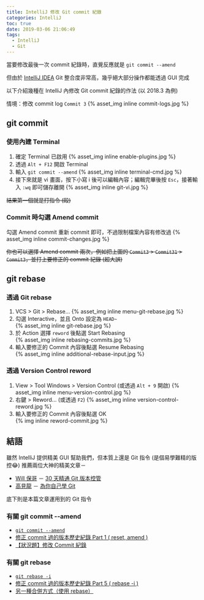```yaml
---
title: IntelliJ 修改 Git commit 紀錄
categories: IntelliJ
toc: true
date: 2019-03-06 21:06:49
tags:
  - IntelliJ
  - Git
---
```

當要修改最後一次 commit 紀錄時，直覺反應就是 `git commit --amend`

但由於 [IntelliJ IDEA](https://www.jetbrains.com/idea/) Git 整合度非常高，幾乎絕大部分操作都能透過 GUI 完成

以下介紹幾種在 IntelliJ 內修改 Git commit 紀錄的作法 (以 2018.3 為例)

情境：修改 commit log `Commit 3`
{% asset_img inline commit-logs.jpg %}
<!--more-->

## git commit
### 使用內建 Terminal
1. 確定 Terminal 已啟用 {% asset_img inline enable-plugins.jpg %}
2. 透過 `Alt + F12` 開啟 Terminal
3. 輸入 `git commit --amend`
   {% asset_img inline terminal-cmd.jpg %}
4. 接下來就是 vi 畫面，按下小寫 i 後可以編輯內容；編輯完畢後按 `Esc`，接著輸入 `:wq` 即可儲存離開 {% asset_img inline git-vi.jpg %}

~~結果第一個就是打指令 (毆)~~

### Commit 時勾選 Amend commit

勾選 Amend commit 重新 commit 即可，不過限制檔案內容有修改過 {% asset_img inline commit-changes.jpg %}

~~你也可以選擇 Amend commit 兩次，例如把上圖的 `Commit3` > `Commit31` > `Commit3`，並打上要修正的 commit 紀錄 (超大誤)~~

## git rebase
### 透過 Git rebase
1. VCS > Git > Rebase... {% asset_img inline menu-git-rebase.jpg %}
2. 勾選 Interactive，並且 Onto 設定為 `HEAD~`<br>
   {% asset_img inline git-rebase.jpg %}
3. 於 Action 選擇 `reword` 後點選 Start Rebasing<br>
   {% asset_img inline rebasing-commits.jpg %}
4. 輸入要修正的 Commit 內容後點選 Resume Rebasing<br>
   {% asset_img inline additional-rebase-input.jpg %}

### 透過 Version Control reword
1. View > Tool Windows > Version Control (或透過 `Alt + 9` 開啟)
   {% asset_img inline menu-version-control.jpg %}
2. 右鍵 > Reword... (或透過 `F2`)
   {% asset_img inline version-control-reword.jpg %}
3. 輸入要修正的 Commit 內容後點選 OK<br>
   {% img inline reword-commit.jpg %}

## 結語
雖然 IntelliJ 提供精美 GUI 幫助我們，但本質上還是 Git 指令 (是個易學難精的版控😂)
推薦兩位大神的精美文章－
* [Will 保哥](https://blog.miniasp.com/) － [30 天精通 Git 版本控管](https://github.com/doggy8088/Learn-Git-in-30-days) 
* [高見龍](https://kaochenlong.com/) － [為你自己學 Git](https://gitbook.tw/)

底下則是本篇文章運用到的 Git 指令
### 有關 git commit \-\-amend
* [`git commit --amend`](https://git-scm.com/docs/git-commit#git-commit---amend)
* [修正 commit 過的版本歷史紀錄 Part 1 ( reset, amend )](https://github.com/doggy8088/Learn-Git-in-30-days/blob/master/zh-tw/18.md)
* [【狀況題】修改 Commit 紀錄](https://gitbook.tw/chapters/using-git/amend-commit1.html)

### 有關 git rebase
* [`git rebase -i`](https://git-scm.com/docs/git-rebase#git-rebase--i)
* [修正 commit 過的版本歷史紀錄 Part 5 ( rebase -i )](https://github.com/doggy8088/Learn-Git-in-30-days/blob/master/zh-tw/23.md)
* [另一種合併方式（使用 rebase）](https://gitbook.tw/chapters/branch/merge-with-rebase.html)
